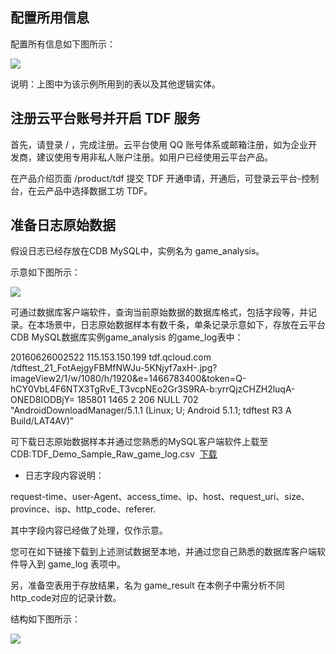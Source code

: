 ## 配置所用信息

配置所有信息如下图所示：

![](http://imgcache.tcecqpoc.fsphere.cn/image/mc.qcloudimg.com/static/img/db31275a2e250bb980b1e998331d10b6/image.png)

说明：上图中为该示例所用到的表以及其他逻辑实体。

## 注册云平台账号并开启 TDF 服务

首先，请登录 / ，完成注册。云平台使用 QQ 账号体系或邮箱注册，如为企业开发商，建议使用专用非私人账户注册。如用户已经使用云平台产品。

在产品介绍页面 /product/tdf 提交 TDF 开通申请，开通后，可登录云平台-控制台，在云产品中选择数据工坊 TDF。

## 准备日志原始数据

假设日志已经存放在CDB MySQL中，实例名为 game_analysis。

示意如下图所示：

![](http://imgcache.tcecqpoc.fsphere.cn/image/mc.qcloudimg.com/static/img/cd5f13882eeefaba0ca1e2080f439b6f/image.png)

可通过数据库客户端软件，查询当前原始数据的数据库格式，包括字段等，并记录。在本场景中，日志原始数据样本有数千条，单条记录示意如下，存放在云平台CDB MySQL数据库实例game_analysis 的game_log表中：

20160626002522 115.153.150.199 tdf.qcloud.com /tdftest_21_FotAejgyFBMfNWJu-5KNjyf7axH-.jpg?imageView2/1/w/1080/h/1920&e=1466783400&token=Q-hCY0VbL4F6NTX3TgRvE_T3vcpNEo2Gr3S9RA-b:yrrQjzCHZH2luqA-ONED8IODBjY= 185801 1465 2 206 NULL 702 "AndroidDownloadManager/5.1.1 (Linux; U; Android 5.1.1; tdftest R3 A Build/LAT4AV)" 

可下载日志原始数据样本并通过您熟悉的MySQL客户端软件上载至CDB:TDF_Demo_Sample_Raw_game_log.csv  [下载](http://imgcache.tcecqpoc.fsphere.cn/image/mc.qcloudimg.com/static/archive/843b30c93f99a7a645452ab7a92b2697/TDF_Demo_Sample_Raw_game_log.csv)

- 日志字段内容说明：

request-time、user-Agent、access_time、ip、host、request_uri、size、province、isp、http_code、referer.

其中字段内容已经做了处理，仅作示意。

您可在如下链接下载到上述测试数据至本地，并通过您自己熟悉的数据库客户端软件导入到 game_log 表项中。

另，准备空表用于存放结果，名为 game_result 在本例子中需分析不同http_code对应的记录计数。

结构如下图所示：

![](http://imgcache.tcecqpoc.fsphere.cn/image/mc.qcloudimg.com/static/img/ec68e5ee60f9039a142e5547324372f0/image.png)

